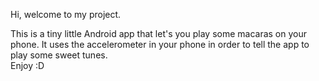 Hi, welcome to my project.

This is a tiny little Android app that let's you play some macaras on your phone.
It uses the accelerometer in your phone in order to tell the app to play some sweet tunes.
<br>
Enjoy :D
